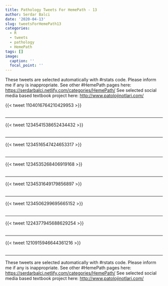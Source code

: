 ```yaml
---
title: Pathology Tweets For HemePath - 13
author: Serdar Balci
date: '2020-04-13'
slug: tweetsForHemePath13
categories:
  - R
  - tweets
  - pathology
  - HemePath
tags: []
image:
  caption: ''
  focal_point: ''
---
```



These tweets are selected automatically with #rstats code. Please inform me if any is inappropriate.
See other #HemePath pages here: https://serdarbalci.netlify.com/categories/HemePath/ 
See selected social media based textbook project here: http://www.patolojinotlari.com/

{{< tweet 1104016764210429953 >}}
<br>
<br>
<hr>
{{< tweet 1234541538652434432 >}}
<br>
<br>
<hr>
{{< tweet 1234516547424653317 >}}
<br>
<br>
<hr>
{{< tweet 1234535268406919168 >}}
<br>
<br>
<hr>
{{< tweet 1234531649179856897 >}}
<br>
<br>
<hr>
{{< tweet 1234506299695665152 >}}
<br>
<br>
<hr>
{{< tweet 1224377945688629254 >}}
<br>
<br>
<hr>
{{< tweet 1210915946644361216 >}}
<br>
<br>
<hr>


These tweets are selected automatically with #rstats code. Please inform me if any is inappropriate.
See other #HemePath pages here: https://serdarbalci.netlify.com/categories/HemePath/ 
See selected social media based textbook project here: http://www.patolojinotlari.com/
